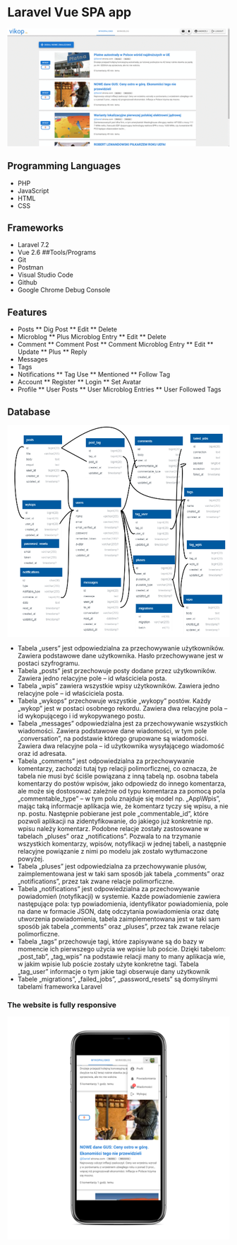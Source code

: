 # Laravel Vue SPA app
![app](images/app.gif)

## Programming Languages
* PHP
* JavaScript
* HTML
* CSS
## Frameworks
* Laravel 7.2
* Vue 2.6
##Tools/Programs
* Git
* Postman
* Visual Studio Code
* Github
* Google Chrome Debug Console

## Features
* Posts
    ** Dig Post
    ** Edit
    ** Delete
* Microblog
    ** Plus Microblog Entry
    ** Edit
    ** Delete
* Comment
    ** Comment Post
    ** Comment Microblog Entry
    ** Edit
    ** Update
    ** Plus
    ** Reply
* Messages
* Tags
* Notifications
    ** Tag Use
    ** Mentioned
    ** Follow Tag
* Account
    ** Register
    ** Login
    ** Set Avatar
* Profile
    ** User Posts
    ** User Microblog Entries
    ** User Followed Tags 

## Database
![database](images/baza.png)

* Tabela „users” jest odpowiedzialna za przechowywanie użytkowników. Zawiera podstawowe dane użytkownika. Hasło przechowywane jest w postaci szyfrogramu.
* Tabela „posts” jest przechowuje posty dodane przez użytkowników. Zawiera jedno relacyjne pole – id właściciela posta.
* Tabela „wpis” zawiera wszystkie wpisy użytkowników. Zawiera jedno relacyjne pole – id właściciela posta.
* Tabela „wykops” przechowuje wszystkie „wykopy” postów. Każdy „wykop” jest w postaci osobnego rekordu. Zawiera dwa relacyjne pola – id wykopującego i id wykopywanego postu.
* Tabela „messages” odpowiedzialna jest za przechowywanie wszystkich wiadomości. Zawiera podstawowe dane wiadomości, w tym pole „conversation”, na podstawie którego grupowane są wiadomości. Zawiera dwa relacyjne pola – id użytkownika wysyłającego wiadomość oraz id adresata.
* Tabela „comments” jest odpowiedzialna za przechowywanie komentarzy, zachodzi tutaj typ relacji polimorficznej, co oznacza, że tabela nie musi być ściśle powiązana z inną tabelą np. osobna tabela komentarzy do postów wpisów, jako odpowiedz do innego komentarza, ale może się dostosować zależnie od typu komentarza za pomocą pola „commentable_type” – w tym polu znajduje się model np. „App\Wpis”, mając taką informacje aplikacja wie, że komentarz tyczy się wpisu, a nie np. postu. Następnie pobierane jest pole „commentable_id”, które pozwoli aplikacji na zidentyfikowanie, do jakiego już konkretnie np. wpisu  należy komentarz. Podobne relacje zostały zastosowane w tabelach „pluses” oraz „notifications”. Pozwala to na trzymanie wszystkich komentarzy, wpisów, notyfikacji w jednej tabeli, a następnie relacyjne powiązanie z nimi po modelu jak zostało wytłumaczone powyżej.
* Tabela „pluses” jest odpowiedzialna za przechowywanie plusów, zaimplementowana jest w taki sam sposób jak tabela „comments” oraz „notifications”, przez tak zwane relacje polimorficzne.
* Tabela „notifications” jest odpowiedzialna za przechowywanie powiadomień (notyfikacji) w systemie. Każde powiadomienie zawiera następujące pola: typ powiadomienia, identyfikator powiadomienia, pole na dane w formacie JSON, datę odczytania powiadomienia oraz datę utworzenia powiadomienia, tabela zaimplementowana jest w taki sam sposób jak tabela „comments” oraz „pluses”, przez tak zwane relacje polimorficzne.
* Tabela „tags” przechowuje tagi, które zapisywane są do bazy w momencie ich pierwszego użycia we wpisie lub poście. Dzięki tabelom: „post_tab”, „tag_wpis” na podstawie relacji many to many aplikacja wie, w jakim wpisie lub poście zostały użyte konkretne tagi. 
Tabela „tag_user” informacje o tym jakie tagi obserwuje dany użytkownik
* Tabele „migrations”, „failed_jobs”, „password_resets” są domyślnymi tabelami frameworka Laravel

### The website is fully responsive

![phone](images/phone.png)
